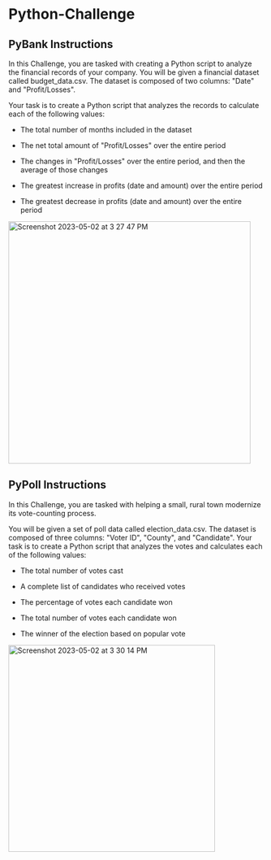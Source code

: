 # Python-Challenge
 
## PyBank Instructions

In this Challenge, you are tasked with creating a Python script to analyze the financial records of your company. You will be given a financial dataset called budget_data.csv. The dataset is composed of two columns: "Date" and "Profit/Losses".

Your task is to create a Python script that analyzes the records to calculate each of the following values:

- The total number of months included in the dataset

- The net total amount of "Profit/Losses" over the entire period

- The changes in "Profit/Losses" over the entire period, and then the average of those changes

- The greatest increase in profits (date and amount) over the entire period

- The greatest decrease in profits (date and amount) over the entire period

<img width="477" alt="Screenshot 2023-05-02 at 3 27 47 PM" src="https://user-images.githubusercontent.com/121995835/235766080-58ae1ae1-21da-49dc-99be-4105fa006f28.png">

## PyPoll Instructions
In this Challenge, you are tasked with helping a small, rural town modernize its vote-counting process.

You will be given a set of poll data called election_data.csv. The dataset is composed of three columns: "Voter ID", "County", and "Candidate". Your task is to create a Python script that analyzes the votes and calculates each of the following values:

- The total number of votes cast

- A complete list of candidates who received votes

- The percentage of votes each candidate won

- The total number of votes each candidate won

- The winner of the election based on popular vote

<img width="407" alt="Screenshot 2023-05-02 at 3 30 14 PM" src="https://user-images.githubusercontent.com/121995835/235766625-10a81a93-9266-48a6-9f66-a5abab1ef61d.png">
